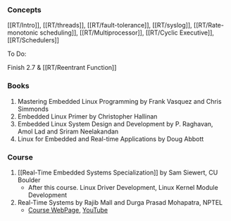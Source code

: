 
### Concepts

[[RT/Intro]], [[RT/threads]], [[RT/fault-tolerance]], [[RT/syslog]], [[RT/Rate-monotonic scheduling]], [[RT/Multiprocessor]], [[RT/Cyclic Executive]], [[RT/Schedulers]]

To Do:

Finish 2.7 & [[RT/Reentrant Function]] 

### Books

1. Mastering Embedded Linux Programming by Frank Vasquez and Chris Simmonds
2. Embedded Linux Primer by Christopher Hallinan
3. Embedded Linux System Design and Development by P. Raghavan,  Amol Lad and Sriram Neelakandan
4. Linux for Embedded and Real-time Applications by Doug Abbott

### Course

1. [[Real-Time Embedded Systems Specialization]] by Sam Siewert, CU Boulder
	 - After this course. Linux Driver Development, Linux Kernel Module Development
1.  Real-Time Systems by Rajib Mall and Durga Prasad Mohapatra, NPTEL
	- [Course WebPage](https://nptel.ac.in/courses/106105229), [YouTube](https://www.youtube.com/playlist?list=PL-dIBMwXD0RU02jhjGU6eoWvdM-31LPqM)


